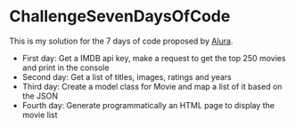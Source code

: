 # ChallengeSevenDaysOfCode
This is my solution for the 7 days of code proposed by [Alura](https://7daysofcode.io/).


- First day: Get a IMDB api key, make a request to get the top 250 movies and print in the console
- Second day: Get a list of titles, images, ratings and years
- Third day: Create a model class for Movie and map a list of it based on the JSON
- Fourth day: Generate programmatically an HTML page to display the movie list